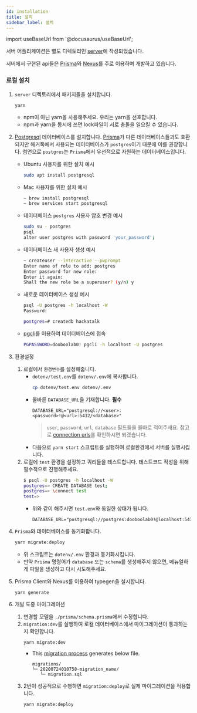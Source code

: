 ```yaml
---
id: installation
title: 설치
sidebar_label: 설치
---
```


import useBaseUrl from '@docusaurus/useBaseUrl';

서버 어플리케이션은 별도 디렉토리인 [server](https://github.com/dooboolab/hackatalk/tree/main/server)에 작성되었습니다.

서버에서 구현된 api들은 [Prisma](https://www.prisma.io)와 [Nexus](https://nexus.js.org/docs/nexus-prisma)를 주로 이용하며 개발하고 있습니다.

### 로컬 설치

1. `server` 디렉토리에서 패키지들을 설치합니다.
   ```
   yarn
   ```
   - npm이 아닌 yarn을 사용해주세요. 우리는 yarn을 선호합니다.
   - npm과 yarn을 동시에 쓰면 lock파일이 서로 충돌을 일으킬 수 있습니다.

2. [Postgresql](https://www.google.com/search?q=postgresql&rlz=1C5CHFA_enKR865KR867&oq=postgresql&aqs=chrome.0.69i59j35i39j0l3j69i60j69i61l2.3220j0j7&sourceid=chrome&ie=UTF-8) 데이터베이스를 설치합니다. [Prisma](https://prisma.io)가 다른 데이터베이스들과도 호환되지만 해커톡에서 사용되는 데이터베이스가 `postgres`이기 때문에 이를 권장합니다. 첨언으로 `postgres`는 `Prisma`에서 우선적으로 자원하는 데이터베이스입니다.
   - Ubuntu 사용자를 위한 설치 예시
     ```sh
     sudo apt install postgresql
     ```
   - Mac 사용자를 위한 설치 예시
     ```sh
     ~ brew install postgresql
     ~ brew services start postgresql
     ```
   - 데이터베이스 `postgres` 사용자 암호 변경 예시
     ```sh
     sudo su - postgres
     psql
     alter user postgres with password 'your_password';
     ```
   - 데이터베이스 새 사용자 생성 예시
     ```sh
     ~ createuser --interactive --pwprompt
     Enter name of role to add: postgres
     Enter password for new role: 
     Enter it again: 
     Shall the new role be a superuser? (y/n) y
     ```
   - 새로운 데이터베이스 생성 예시
     ```sh
     psql -U postgres -h localhost -W
     Password: 

     postgres=# createdb hackatalk
     ```
   - [pgcli](https://www.pgcli.com)를 이용하여 데이터베이스에 접속
     ```sh
     PGPASSWORD=dooboolab0! pgcli -h localhost -U postgres
     ```

3. 환경설정
   1. 로컬에서 `환경변수`를 설정해줍니다.
      - `dotenv/test.env`를 `dotenv/.env`에 복사합니다.
        ```sh
        cp dotenv/test.env dotenv/.env
        ```
      - 올바른 `DATABASE_URL`을 기재합니다. **필수**
         ```
         DATABASE_URL="postgresql://<user>:<password>!@<url>:5432/<database>"
         ```
         > `user`, `password`, `url`, `database` 필드들을 올바로 적어주새요. 참고로 [connection urls](https://www.prisma.io/docs/reference/database-connectors/connection-urls)를 확인하시면 되겠습니다.
      - 다음으로 `yarn start` 스크립트를 실행하여 로컬환경에서 서버를 실행시킵니다.
   2. 로컬에 `test` 환경을 설정하고 쿼리들을 테스트합니다. 테스트코드 작성을 위해 필수적으로 진행해주세요.
      ```sh
      $ psql -U postgres -h localhost -W
      postgres=> CREATE DATABASE test;
      postgres=> \connect test
      test=>
      ```
      - 위와 같이 해주시면 `test.env`와 동일한 상태가 됩니다.
        ```
        DATABASE_URL="postgresql://postgres:dooboolab0!@localhost:5432/test"
        ```

4. `Prisma`와 데이터베이스를 동기화합니다.
   ```sh
   yarn migrate:deploy
   ```
   - 위 스크립트는 `dotenv/.env` 환경과 동기화시킵니다.
   - 만약 `Prisma` 명령어가 `database` 또는 `schema`를 생성해주지 않으면, 메뉴얼하게 파일을 생성하고 다시 시도해주세요.

5. Prisma Client와 Nexus를 이용하여 typegen을 실시합니다.
   ```
   yarn generate
   ```

6. 개발 도중 마이그레이션
   1. 변경할 모델을 `./prisma/schema.prisma`에서 수정합니다.
   2. `migration:dev`를 실행하여 로컬 데이터베이스에서 마이그레이션이 통과하는지 확인합니다.
      ```
      yarn migrate:dev
      ```
      - This [migration process](https://www.prisma.io/docs/reference/tools-and-interfaces/prisma-migrate#prisma-migrate) generates below file.
         ```
         migrations/
         └─ 20200724010758-migration_name/
            └─ migration.sql
         ```
   3. 2번이 성공적으로 수행하면 `migration:deploy`로 실제 마이그레이션을 적용합니다.
      ```
      yarn migrate:deploy
      ```
